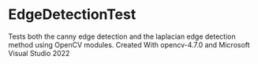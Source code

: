 # EdgeDetectionTest

Tests both the canny edge detection and the laplacian edge detection method using OpenCV modules.
Created With opencv-4.7.0 and Microsoft Visual Studio 2022
